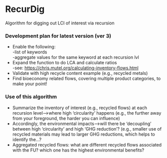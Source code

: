 # RecurDig
Algorithm for digging out LCI of interest via recursion

### Development plan for latest version (ver 3)
- Enable the following:<br/>
  -list of keywords<br/>
  -aggregate values for the same keyword at each recursion lvl<br/>
- Expand the function to do LCA and calculate ratios<br/>
  -see: https://chris.mutel.org/calculating-inventory-flows.html<br/>
- Validate with high recycle content example (e.g., recycled metals)<br/>
- Find bioeconomy related flows, covering multiple product categories, to make your point!<br/>

### Use of this algorithm
- Summarize the inventory of interest (e.g., recycled flows) at each recursion level—>where high ‘circularity’ happens (e.g., the further away from your foreground, the harder you can influence)<br/>
- Accordingly, the environmental impacts—>will there be ‘decoupling’ between high ‘circularity’ and high ‘GHG reduction’? (e.g., smaller use of recycled materials may lead to larger GHG reductions, which helps to identify the...?
- Aggregated recycled flows: what are different recycled flows associated with the FU? which one has the highest environmental benefits?<br/>
